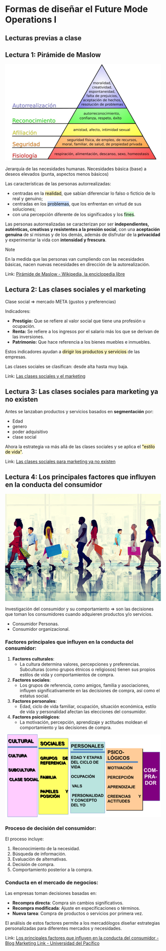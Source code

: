 # Formas de diseñar el Future Mode Operations I
## Lecturas previas a clase

## Lectura 1: Pirámide de Maslow

![](../../../images/piramide_maslow.jpg)

Jerarquía de las necesidades humanas. Necesidades básica (base) a deseos elevados (punta, aspectos menos básicos)

Las características de las personas autorrealizadas:
- centradas en la <mark style="background: #FFF3A3A6;">realidad</mark>, que sabían diferenciar lo falso o ficticio de lo real y genuino;
- centradas en los <mark style="background: #ADCCFFA6;">problemas</mark>, que los enfrentan en virtud de sus soluciones;
- con una percepción diferente de los significados y los <mark style="background: #BBFABBA6;">fines</mark>.

Las personas autorrealizadas se caracterizan por ser **independientes, auténticas, creativas y resistentes a la presión social**, con una **aceptación genuina** de sí mismas y de los demás, además de disfrutar de la **privacidad** y experimentar la vida con **intensidad y frescura**.

>[!NOTE]
>En la medida que las personas van cumpliendo con las necesidades básicas, nacen nuevas necesidades en dirección de la autorealización.

Link: [Pirámide de Maslow - Wikipedia, la enciclopedia libre](https://es.wikipedia.org/wiki/Pir%C3%A1mide_de_Maslow)

## Lectura 2: Las clases sociales y el marketing

Clase social => mercado META (gustos y preferencias)

Indicadores:
- **Prestigio:** Que se refiere al valor social que tiene una profesión u ocupación.
- **Renta:** Se refiere a los ingresos por el salario más los que se derivan de las inversiones.
- **Patrimonio:** Que hace referencia a los bienes muebles e inmuebles.

Estos indicadores ayudan a <mark style="background: #FFF3A3A6;">dirigir los productos y servicios </mark>de las empresas.

Las clases sociales se clasifican: desde alta hasta muy baja.

Link: [Las clases sociales y el marketing](https://eldinero.com.do/19048/las-clases-sociales-y-el-marketing/)

## Lectura 3: Las clases sociales para marketing ya no existen

Antes se lanzaban productos y servicios basados en **segmentación** por:
- Edad
- genero
- poder adquisitivo
- clase social

Ahora la estrategia va más allá de las clases sociales y se aplica el <mark style="background: #FFF3A3A6;">"estilo de vida"</mark>.


Link: [Las clases sociales para marketing ya no existen](https://pacolorente.es/las-clases-sociales-para-marketing-ya-no-existen/)

## Lectura 4: Los principales factores que influyen en la conducta del consumidor

![](../../../images/gustos_del_consumidor.png)

Investigación del consumidor y su comportamiento => son las decisiones que toman los consumidores cuando adquieren productos y/o servicios.

* Consumidor Personas.
* Consumidor organizacional.
### Factores principales que influyen en la conducta del consumidor:

1. **Factores culturales**:
    - La cultura determina valores, percepciones y preferencias. Subculturas (como grupos étnicos o religiosos) tienen sus propios estilos de vida y comportamientos de compra.
2. **Factores sociales**:
    - Los grupos de referencia, como amigos, familia y asociaciones, influyen significativamente en las decisiones de compra, así como el estatus social.
3. **Factores personales**:
    - Edad, ciclo de vida familiar, ocupación, situación económica, estilo de vida y personalidad afectan las elecciones del consumidor.
4. **Factores psicológicos**:
    - La motivación, percepción, aprendizaje y actitudes moldean el comportamiento y las decisiones de compra.

![](../../../images/comportamiento_del_consumidor.png)
### Proceso de decisión del consumidor:

El proceso incluye:

1. Reconocimiento de la necesidad.
2. Búsqueda de información.
3. Evaluación de alternativas.
4. Decisión de compra.
5. Comportamiento posterior a la compra.

### Conducta en el mercado de negocios:

Las empresas toman decisiones basadas en:

- **Recompra directa**: Compra sin cambios significativos.
- **Recompra modificada**: Ajuste en especificaciones o términos.
- **Nueva tarea**: Compra de productos o servicios por primera vez.

El análisis de estos factores permite a los mercadólogos diseñar estrategias personalizadas para diferentes mercados y necesidades.

Link: [Los principales factores que influyen en la conducta del consumidor - Blog Marketing Link - Universidad del Pacífico](https://marketinglink.up.edu.pe/los-principales-factores-influyen-la-conducta-del-consumidor/)